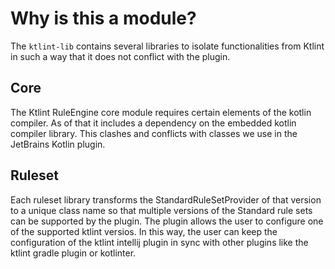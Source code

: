 # Why is this a module?

The `ktlint-lib` contains several libraries to isolate functionalities from Ktlint in such a way that it does not conflict with the plugin.

## Core

The Ktlint RuleEngine core module requires certain elements of the kotlin compiler. As of that it includes a dependency on the embedded kotlin compiler library. This clashes and conflicts with classes we use in the JetBrains Kotlin plugin.

## Ruleset

Each ruleset library transforms the StandardRuleSetProvider of that version to a unique class name so that multiple versions of the Standard rule sets can be supported by the plugin. The plugin allows the user to configure one of the supported ktlint versios. In this way, the user can keep the configuration of the ktlint intellij plugin in sync with other plugins like the ktlint gradle plugin or kotlinter.
